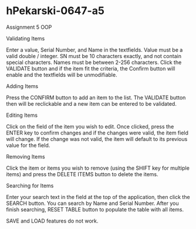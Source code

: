 # hPekarski-0647-a5
Assignment 5 OOP

Validating Items

Enter a value, Serial Number, and Name in the textfields. Value must be a valid double / integer. SN must be 10 characters exactly, and not contain special characters.
Names must be between 2-256 characters. Click the VALIDATE button and if the item fit the criteria, the Confirm button will enable and the textfields will be unmodifiable.

Adding Items

Press the CONFIRM button to add an item to the list. The VALIDATE button then will be reclickable and a new item can be entered to be validated.

Editing Items

Click on the field of the item you wish to edit. Once clicked, press the ENTER key to confirm changes and if the changes were valid, the item field will change.
If the change was not valid, the item will default to its previous value for the field.

Removing Items

Click the item or items you wish to remove (using the SHIFT key for multiple items) and press the DELETE ITEMS button to delete the items.

Searching for Items

Enter your search text in the field at the top of the application, then click the SEARCH button. You can search by Name and Serial Number. After you finish searching,
RESET TABLE button to populate the table with all items.

SAVE and LOAD features do not work.



